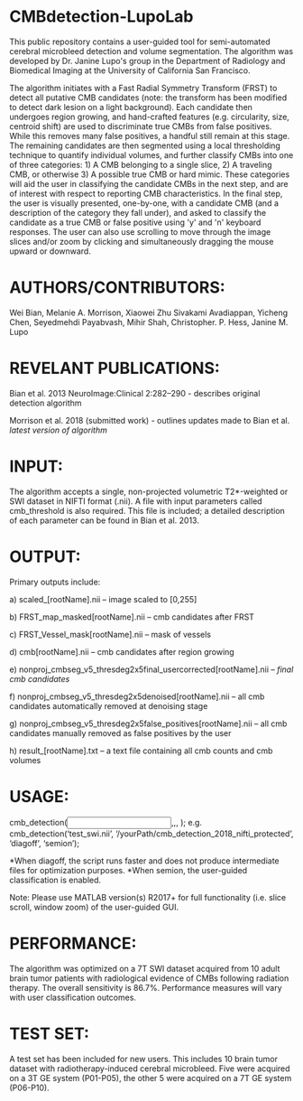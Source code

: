# CMBdetection-LupoLab
This public repository contains a user-guided tool for semi-automated cerebral microbleed detection and volume segmentation.
The algorithm was developed by Dr. Janine Lupo's group in the Department of Radiology and Biomedical Imaging at the University of California San Francisco. 

The algorithm initiates with a Fast Radial Symmetry Transform (FRST) to detect all putative CMB candidates (note: the transform has been modified to detect dark lesion on a light background). Each candidate then undergoes region growing, and hand-crafted features (e.g. circularity, size, centroid shift) are used to discriminate true CMBs from false positives. While this removes many false positives, a handful still remain at this stage.
The remaining candidates are then segmented using a local thresholding technique to quantify individual volumes, and further classify CMBs into one of three categories: 1) A CMB belonging to a single slice, 2) A traveling CMB, or otherwise 3) A possible true CMB or hard mimic. These categories will aid the user in classifying the candidate CMBs in the next step, and are of interest with respect to reporting CMB characteristics.
In the final step, the user is visually presented, one-by-one, with a candidate CMB (and a description of the category they fall under), and asked to classify the candidate as a true CMB or false positive using 'y' and 'n' keyboard responses. The user can also use scrolling to move through the image slices and/or zoom by clicking and simultaneously dragging the mouse upward or downward.

# AUTHORS/CONTRIBUTORS:
Wei Bian, Melanie A. Morrison, Xiaowei Zhu 
Sivakami Avadiappan, Yicheng Chen, Seyedmehdi Payabvash, Mihir Shah, Christopher. P. Hess, Janine M. Lupo 

# REVELANT PUBLICATIONS:
Bian et al. 2013 NeuroImage:Clinical 2:282–290 - describes original detection algorithm 

Morrison et al. 2018 (submitted work) - outlines updates made to Bian et al. *latest version of algorithm*

# INPUT: 
The algorithm accepts a single, non-projected volumetric T2*-weighted or SWI dataset in NIFTI format (.nii). 
A file with input parameters called cmb_threshold is also required. This file is included; a detailed description of each parameter can be found in Bian et al. 2013.

# OUTPUT: 
Primary outputs include:

a) scaled_[rootName].nii – image scaled to [0,255]

b) FRST_map_masked[rootName].nii – cmb candidates after FRST

c) FRST_Vessel_mask[rootName].nii – mask of vessels 

d) cmb[rootName].nii – cmb candidates after region growing 

e)  nonproj_cmbseg_v5_thresdeg2x5final_usercorrected[rootName].nii – *final cmb candidates*

f) nonproj_cmbseg_v5_thresdeg2x5denoised[rootName].nii – all cmb candidates automatically removed at denoising stage

g)  nonproj_cmbseg_v5_thresdeg2x5false_positives[rootName].nii – all cmb candidates manually removed as false positives by the user

h) result_[rootName].txt – a text file containing all cmb counts and cmb volumes
   

# USAGE: 
cmb_detection(<input file>,<path to cmb_threshold parameter file>,<diagnostics flag>, <semi-automatic detection flag>);
e.g. 
cmb_detection(‘test_swi.nii’, ‘/yourPath/cmb_detection_2018_nifti_protected’, ‘diagoff’, ‘semion’);

*When diagoff, the script runs faster and does not produce intermediate files for optimization purposes.
*When semion, the user-guided classification is enabled.

Note: Please use MATLAB version(s) R2017+ for full functionality (i.e. slice scroll, window zoom) of the user-guided GUI. 

# PERFORMANCE: 
The algorithm was optimized on a 7T SWI dataset acquired from 10 adult brain tumor patients with radiological evidence of CMBs following radiation therapy. The overall sensitivity is 86.7%. Performance measures will vary with user classification outcomes.

# TEST SET: 
A test set has been included for new users. This includes 10 brain tumor dataset with radiotherapy-induced cerebral microbleed. Five were acquired on a 3T GE system (P01-P05), the other 5 were acquired on a 7T GE system (P06-P10).

